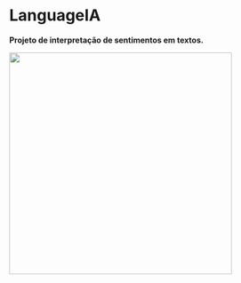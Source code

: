 # LanguageIA
<b>Projeto de interpretação de sentimentos em textos.</b>
<p float="left">
 <img src="https://cdn-dynmedia-1.microsoft.com/is/image/microsoftcorp/azure-ai-language_tbmnl_en-us?scl=1" width="400" />
 </p>
